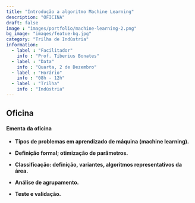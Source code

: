 ```yaml
---
title: "Introdução a algoritmo Machine Learning"
description: "OFICINA"
draft: false
image : "images/portfolio/machine-learning-2.png"
bg_image: "images/featue-bg.jpg"
category: "Trilha de Indústria"
information:
  - label : "Facilitador"
    info : "Prof. Tiberius Bonates"
  - label : "Data"
    info : "Quarta, 2 de Dezembro"
  - label : "Horário"
    info : "08h - 12h"
  - label : "Trilha"
    info : "Indústria"
---
```


## Oficina

#### Ementa da oficina


- **Tipos de problemas em aprendizado de máquina (machine learning).**


- **Definição formal; otimização de parâmetros.**
- **Classificação: definição, variantes, algoritmos representativos da área.**
- **Análise de agrupamento.**
- **Teste e validação.**
